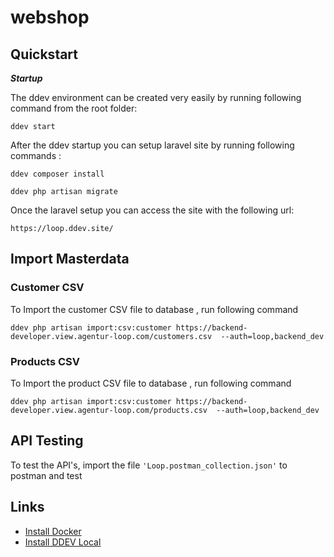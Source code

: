 # webshop

## Quickstart

***Startup***

The ddev environment can be created very easily by running following command from the root folder:

```
ddev start
```

After the ddev startup you can setup laravel site by running following commands :

```
ddev composer install
```


```
ddev php artisan migrate
```


Once the laravel setup you can access the site with the following url:


```
https://loop.ddev.site/
```




## Import Masterdata


### Customer CSV

To Import the customer CSV file to database , run following command

```
ddev php artisan import:csv:customer https://backend-developer.view.agentur-loop.com/customers.csv  --auth=loop,backend_dev
```

### Products CSV

To Import the product CSV file to database , run following command

```
ddev php artisan import:csv:customer https://backend-developer.view.agentur-loop.com/products.csv  --auth=loop,backend_dev
```





## API Testing

To test the API's, import the file ```'Loop.postman_collection.json'``` to postman and test



## Links

* [Install Docker](https://docs.docker.com/#docker-products)
* [Install DDEV Local](https://ddev.readthedocs.io/en/stable/)
